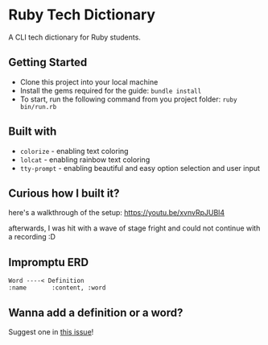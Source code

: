 # Ruby Tech Dictionary

A CLI tech dictionary for Ruby students.

## Getting Started
- Clone this project into your local machine
- Install the gems required for the guide: `bundle install`
- To start, run the following command from you project folder: `ruby bin/run.rb`

## Built with
- `colorize` - enabling text coloring
- `lolcat` - enabling rainbow text coloring
- `tty-prompt` - enabling beautiful and easy option selection and user input

## Curious how I built it? 
here's a walkthrough of the setup: <https://youtu.be/xvnvRpJUBl4>

afterwards, I was hit with a wave of stage fright and could not continue with a recording :D 

## Impromptu ERD

```
Word ----< Definition
:name       :content, :word
```

## Wanna add a definition or a word? 
Suggest one in [this issue](https://github.com/sylwiavargas/dict_cli/issues/1)! 
